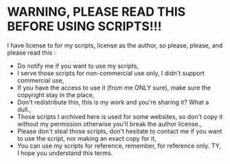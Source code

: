 # WARNING, PLEASE READ THIS BEFORE USING SCRIPTS!!! 
I have license to for my scripts, license as the author, so please, please, and please read this :
* Do notify me if you want to use my scripts,
* I serve those scripts for non-commercial use only, I didn't support commercial use,
* If you have the access to use it (from me ONLY sure), make sure the copyright stay in the place,
* Don't redistribute this, this is my work and you're sharing it? What a dull., 
* Those scripts I archived here is used for some websites, so don't copy it without my permission otherwise you'll break the
author license.,
* Please don't steal those scripts, don't hesitate to contact me if you want to use the script, nor making an exact copy for it,
* You can use my scripts for reference, remember, for reference only.
TY, I hope you understand this terms. 
